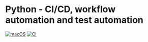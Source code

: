 <!-- Heading-->

# Python - CI/CD, workflow automation and test automation

[![macOS](https://svgshare.com/i/ZjP.svg)](https://svgshare.com/i/ZjP.svg) 
[![CI](https://github.com/svenhornaff/python-test-automation/actions/workflows/python-app.yml/badge.svg)](https://github.com/svenhornaff/python-test-automation/actions/workflows/python-app.yml)